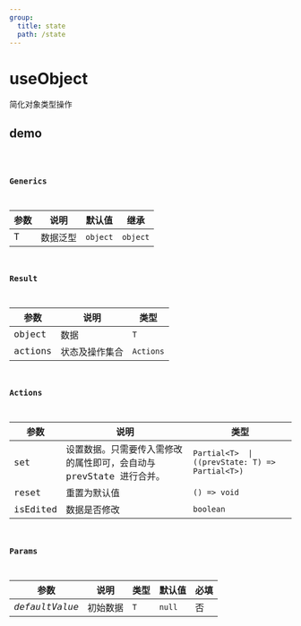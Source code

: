 ```yaml
---
group:
  title: state
  path: /state
---
```


# useObject

简化对象类型操作

## demo

<code src="./Demo/index.tsx"/>

### Generics

| 参数 | 说明     | 默认值   | 继承     |
| ---- | -------- | -------- | -------- |
| T    | 数据泛型 | `object` | `object` |

### Result

| **参数** | **说明**       | **类型**  |
| -------- | -------------- | --------- |
| object   | 数据           | `T`       |
| actions  | 状态及操作集合 | `Actions` |

### Actions

| **参数** | **说明**                                                     | **类型**                                        |
| -------- | ------------------------------------------------------------ | ----------------------------------------------- |
| set      | 设置数据。只需要传入需修改的属性即可，会自动与 prevState 进行合并。 | `Partial<T>  \| ((prevState: T) => Partial<T>)` |
| reset    | 重置为默认值                                                 | `() => void`                                    |
| isEdited | 数据是否修改                                                 | `boolean`                                       |

### Params

| 参数           | 说明     | 类型 | 默认值 | 必填 |
| -------------- | -------- | ---- | ------ | ---- |
| _defaultValue_ | 初始数据 | `T`  | `null` | 否   |

